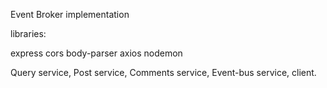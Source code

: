 Event Broker implementation

libraries:

express
cors
body-parser
axios
nodemon

Query service, Post service, Comments service, Event-bus service, client.
